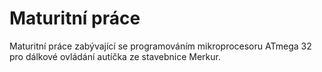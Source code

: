 # Maturitní práce

Maturitní práce zabývající se programováním mikroprocesoru ATmega 32 pro dálkové ovládání autíčka ze stavebnice Merkur.
